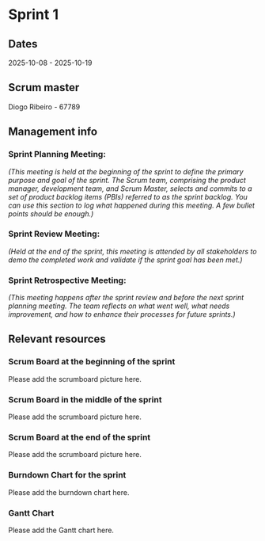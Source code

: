 # Sprint 1

## Dates

2025-10-08 - 2025-10-19

## Scrum master

Diogo Ribeiro - 67789

## Management info
### Sprint Planning Meeting: 
*(This meeting is held at the beginning of the sprint to define the primary purpose and goal of the sprint. The Scrum team, comprising the product manager, development team, and Scrum Master, selects and commits to a set of product backlog items (PBIs) referred to as the sprint backlog. You can use this section to log what happened during this meeting. A few bullet points should be enough.)*

### Sprint Review Meeting: 
*(Held at the end of the sprint, this meeting is attended by all stakeholders to demo the completed work and validate if the sprint goal has been met.)*

### Sprint Retrospective Meeting: 
*(This meeting happens after the sprint review and before the next sprint planning meeting. The team reflects on what went well, what needs improvement, and how to enhance their processes for future sprints.)*

## Relevant resources

### Scrum Board at the beginning of the sprint

Please add the scrumboard picture here.

### Scrum Board in the middle of the sprint

Please add the scrumboard picture here.

### Scrum Board at the end of the sprint

Please add the scrumboard picture here.

### Burndown Chart for the sprint

Please add the burndown chart here.

### Gantt Chart

Please add the Gantt chart here.
